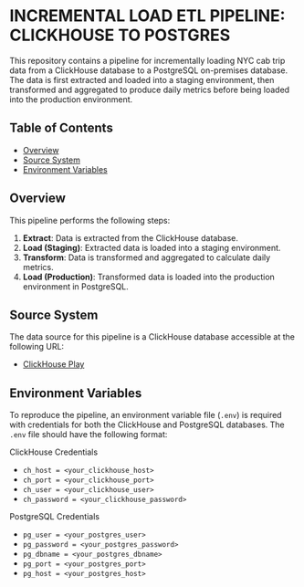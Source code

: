 # INCREMENTAL LOAD ETL PIPELINE: CLICKHOUSE TO POSTGRES

This repository contains a pipeline for incrementally loading NYC cab trip data from a ClickHouse database to a PostgreSQL on-premises database. The data is first extracted and loaded into a staging environment, then transformed and aggregated to produce daily metrics before being loaded into the production environment.

## Table of Contents
- [Overview](#overview)
- [Source System](#source-system)
- [Environment Variables](#environment-variables)

## Overview

This pipeline performs the following steps:
1. **Extract**: Data is extracted from the ClickHouse database.
2. **Load (Staging)**: Extracted data is loaded into a staging environment.
3. **Transform**: Data is transformed and aggregated to calculate daily metrics.
4. **Load (Production)**: Transformed data is loaded into the production environment in PostgreSQL.

## Source System

The data source for this pipeline is a ClickHouse database accessible at the following URL:
- [ClickHouse Play](https://github.demo.trial.altinity.cloud:8443/play)

## Environment Variables

To reproduce the pipeline, an environment variable file (`.env`) is required with credentials for both the ClickHouse and PostgreSQL databases. The `.env` file should have the following format:

ClickHouse Credentials
- `ch_host = <your_clickhouse_host>`
- `ch_port = <your_clickhouse_port>`
- `ch_user = <your_clickhouse_user>`
- `ch_password = <your_clickhouse_password>`

PostgreSQL Credentials
- `pg_user = <your_postgres_user>`
- `pg_password = <your_postgres_password>`
- `pg_dbname = <your_postgres_dbname>`
- `pg_port = <your_postgres_port>`
- `pg_host = <your_postgres_host>`
